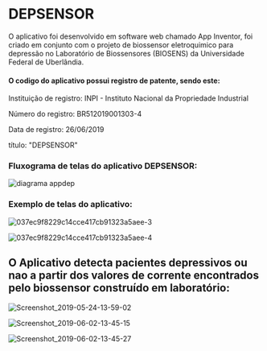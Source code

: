 # DEPSENSOR


  O aplicativo foi desenvolvido em software web chamado App Inventor, foi criado em conjunto com o projeto de biossensor eletroquimico para depressão no Laboratório de Biossensores (BIOSENS) da Universidade Federal de Uberlândia.
  
####  O codigo do aplicativo possui registro de patente, sendo este:
Instituição de registro: INPI - Instituto Nacional da Propriedade Industrial

Número do registro: BR512019001303-4

Data de registro: 26/06/2019

título: "DEPSENSOR" 


### Fluxograma de telas do aplicativo DEPSENSOR:


![diagrama appdep](https://user-images.githubusercontent.com/21296045/93719419-ca6c2400-fb58-11ea-92c1-c5603ccf4075.png)


### Exemplo de telas do aplicativo:

![037ec9f8229c14cce417cb91323a5aee-3](https://user-images.githubusercontent.com/21296045/93719463-22a32600-fb59-11ea-8e37-646c4eb083a9.jpg)


![037ec9f8229c14cce417cb91323a5aee-4](https://user-images.githubusercontent.com/21296045/93719465-23d45300-fb59-11ea-83e7-54f76b69f14f.jpg)




## O Aplicativo detecta pacientes depressivos ou nao a partir dos valores de corrente encontrados pelo biossensor construído em laboratório:

![Screenshot_2019-05-24-13-59-02](https://user-images.githubusercontent.com/21296045/93719468-246ce980-fb59-11ea-8e54-d1787f0fbac4.png)


![Screenshot_2019-06-02-13-45-15](https://user-images.githubusercontent.com/21296045/93719469-25058000-fb59-11ea-9fdb-d46ad3fff648.png)


![Screenshot_2019-06-02-13-45-27](https://user-images.githubusercontent.com/21296045/93719470-25058000-fb59-11ea-9c29-5bb9402a539b.png)


